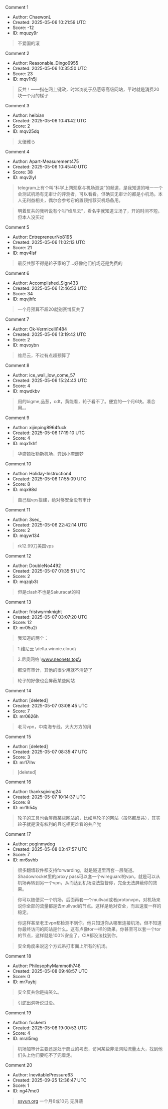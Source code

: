 Comment 1

- Author: ChaewonL
- Created: 2025-05-06 10:21:59 UTC
- Score: -12
- ID: mquzy9r

> 不爱国的滚

Comment 2

- Author: Reasonable_Dingo6955
- Created: 2025-05-06 10:35:50 UTC
- Score: 23
- ID: mqv1h5j

> 反共！——指在网上键政，时常浏览于品葱等高级网站，平时就是消费20块一个月的梯子

Comment 3

- Author: heibian
- Created: 2025-05-06 10:41:42 UTC
- Score: 2
- ID: mqv25dq

> 太優雅ら

Comment 4

- Author: Apart-Measurement475
- Created: 2025-05-06 10:45:40 UTC
- Score: 38
- ID: mqv2lyl

> telegram上有个叫“科学上网观察与机场测速”的频道，是我知道的唯一一个会测试机场有无审计的评测者，可以看看。但确实无审计的都是小机场。本人无利益相关，偶尔会参考它的置顶推荐买机场备用。

> 明着反共的我听说有个叫“维尼云”，看名字就知道立场了，开的时间不短。但本人没买过

Comment 5

- Author: EntrepreneurNo8195
- Created: 2025-05-06 11:02:13 UTC
- Score: 21
- ID: mqv4lsf

> 最反共那不得是轮子家的了…好像他们机场还是免费的

Comment 6

- Author: Accomplished_Sign433
- Created: 2025-05-06 12:46:53 UTC
- Score: 34
- ID: mqvjhfc

> 一个月预算不超20就别赛博反共了

Comment 7

- Author: Ok-Vermicelli1484
- Created: 2025-05-06 13:19:42 UTC
- Score: 2
- ID: mqvoybn

> 维尼云，不过有点超预算了

Comment 8

- Author: ice_wall_low_come_57
- Created: 2025-05-06 15:24:43 UTC
- Score: 4
- ID: mqwdkbv

> 用的bigme,品葱，cdt，黄能看，轮子看不了。便宜的一个月6块。凑合用。。

Comment 9

- Author: xijinping8964fuck
- Created: 2025-05-06 17:19:10 UTC
- Score: 4
- ID: mqx1khf

> 华盛顿杜勒斯机场，粪蛆小瘤噩梦

Comment 10

- Author: Holiday-Instruction4
- Created: 2025-05-06 17:55:09 UTC
- Score: 8
- ID: mqx98sl

> 自己租vps搭建，绝对够安全没有审计

Comment 11

- Author: 3sec_
- Created: 2025-05-06 22:42:14 UTC
- Score: 2
- ID: mqyw134

> rk12.99刀美国vps

Comment 12

- Author: DoubleNo4492
- Created: 2025-05-07 01:35:51 UTC
- Score: 2
- ID: mqzqb3t

> 但是clash不也是Sakuracat的吗

Comment 13

- Author: fristwyrmknight
- Created: 2025-05-07 03:07:20 UTC
- Score: 12
- ID: mr05u2i

> 我知道的两个：

> 1.维尼云 \\delta.winnie.cloud\\ 

> 2.尼奥网络 \\www.neonets.top\\ 

> 都没有审计，其他的很少用就不清楚了

> 轮子的好像也会屏蔽某些网站

Comment 14

- Author: [deleted]
- Created: 2025-05-07 03:08:45 UTC
- Score: 7
- ID: mr0626h

> 老习vpn，中南海专线，大大方方的用

Comment 15

- Author: [deleted]
- Created: 2025-05-07 08:35:47 UTC
- Score: 3
- ID: mr17lhv

> [deleted]

Comment 16

- Author: thanksgiving24
- Created: 2025-05-07 10:14:37 UTC
- Score: 8
- ID: mr1h54y

> 轮子的工具也会屏蔽某些网站的，比如骂轮子的网站（虽然都反共），其实轮子就是没有权利的且吃相更难看的共产党

Comment 17

- Author: poginmydog
- Created: 2025-05-08 03:47:57 UTC
- Score: 7
- ID: mr6svhb

> 很多翻墙软件都支持forwarding，就是隧道里再套一层隧道。Shadowrocket里的proxy pass可以套一个wireguard的vpn，就是可以从机场再转到另一个vpn，从而达到机场没法监督你，完全无法屏蔽你的效果。

> 你可以随便买一个机场，后面再套一个mullvad或者protonvpn，对机场来说你全部的流量都是去mullvad的节点。这样是绝对安全，而且速度一样的稳定。

> 你这样甚至老王vpn都检测不到你。他只知道你从哪里连接机场，但不知道你最终访问的网站是什么。这有点像tor一样的效果。你甚至可以套一个tor的节点，这样就是100%安全了。CIA都没法找到你。

> 安全角度来说这个方式吊打市面上所有的机场。

Comment 18

- Author: PhilosophyMammoth748
- Created: 2025-05-08 09:48:57 UTC
- Score: 0
- ID: mr7uybj

> 安全反共你是搞笑么。

> 引蛇出洞听说过没。

Comment 19

- Author: fuckenti
- Created: 2025-05-08 19:00:53 UTC
- Score: 4
- ID: mral5mg

> 机场加审计主要还是处于商业的考虑，访问某些非法网站流量太大，找到他们头上他们要吃不了兜着走。

Comment 20

- Author: InevitablePressure63
- Created: 2025-09-25 12:36:47 UTC
- Score: 1
- ID: ng47mc0

> [ssyun.org](http://ssyun.org) 一个月6或10元 无屏蔽
